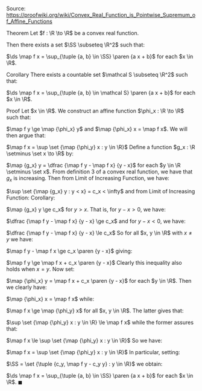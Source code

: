 # 

Source: https://proofwiki.org/wiki/Convex_Real_Function_is_Pointwise_Supremum_of_Affine_Functions

Theorem
Let $f : \R \to \R$ be a convex real function. 

Then there exists a set $\SS \subseteq \R^2$ such that: 

$\ds \map f x = \sup_{\tuple {a, b} \in \SS} \paren {a x + b}$
for each $x \in \R$. 


Corollary
There exists a countable set $\mathcal S \subseteq \R^2$ such that: 

$\ds \map f x = \sup_{\tuple {a, b} \in \mathcal S} \paren {a x + b}$
for each $x \in \R$. 


Proof
Let $x \in \R$. 
We construct an affine function $\phi_x : \R \to \R$ such that: 

$\map f y \ge \map {\phi_x} y$
and $\map {\phi_x} x = \map f x$.
We will then argue that: 

$\map f x = \sup \set {\map {\phi_y} x : y \in \R}$
Define a function $g_x : \R \setminus \set x \to \R$ by: 

$\map {g_x} y = \dfrac {\map f y - \map f x} {y - x}$
for each $y \in \R \setminus \set x$.
From definition 3 of a convex real function, we have that $g_x$ is increasing.
Then from Limit of Increasing Function, we have: 

$\sup \set {\map {g_x} y : y < x} = c_x < \infty$
and from Limit of Increasing Function: Corollary: 

$\map {g_x} y \ge c_x$
for $y > x$.
That is, for $y - x > 0$, we have: 

$\dfrac {\map f y - \map f x} {y - x} \ge c_x$
and for $y - x < 0$, we have: 

$\dfrac {\map f y - \map f x} {y - x} \le c_x$
So for all $x, y \in \R$ with $x \ne y$ we have:

$\map f y - \map f x \ge c_x \paren {y - x}$
giving:

$\map f y \ge \map f x + c_x \paren {y - x}$
Clearly this inequality also holds when $x = y$. 
Now set:

$\map {\phi_x} y = \map f x + c_x \paren {y - x}$
for each $y \in \R$. 
Then we clearly have: 

$\map {\phi_x} x = \map f x$
while: 

$\map f x \ge \map {\phi_y} x$
for all $x, y \in \R$.
The latter gives that: 

$\sup \set {\map {\phi_y} x : y \in \R} \le \map f x$
while the former assures that: 

$\map f x \le \sup \set {\map {\phi_y} x : y \in \R}$
So we have: 

$\map f x = \sup \set {\map {\phi_y} x : y \in \R}$
In particular, setting: 

$\SS = \set {\tuple {c_y, \map f y - c_y y} : y \in \R}$
we obtain: 

$\ds \map f x = \sup_{\tuple {a, b} \in \SS} \paren {a x + b}$
for each $x \in \R$.
$\blacksquare$






